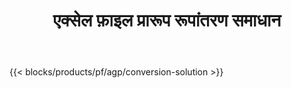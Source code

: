 ﻿---
title: एक्सेल फ़ाइल प्रारूप रूपांतरण समाधान 
weight: 7730
url: /hi/conversion
description: एक्सेल फाइलों को पीडीएफ, डीओसीएक्स, पीपीटीएक्स, एक्सएलएस, एक्सएलएसएक्स, एक्सएलएसएम, एक्सएलएसबी, ओडीएस, सीएसवी, टीएसवी, एचटीएमएल, जेपीजी, बीएमपी, पीएनजी, एसवीजी, टीआईएफएफ, एक्सपीएस, एमएचटीएमएल और मार्कडाउन में बदलें।
---
{{< blocks/products/pf/agp/conversion-solution >}} 